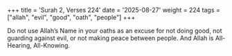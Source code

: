 +++
title = 'Surah 2, Verses 224'
date = '2025-08-27'
weight = 224
tags = ["allah", "evil", "good", "oath", "people"]
+++

Do not use Allah’s Name in your oaths as an excuse for not doing good, not guarding against evil, or not making peace between people. And Allah is All-Hearing, All-Knowing.